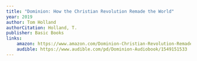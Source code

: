 ```yaml
---
title: "Dominion: How the Christian Revolution Remade the World"
year: 2019
author: Tom Holland
authorCitation: Holland, T.
publisher: Basic Books
links:
    amazon: https://www.amazon.com/Dominion-Christian-Revolution-Remade-World/dp/0465093507
    audible: https://www.audible.com/pd/Dominion-Audiobook/1549151533
---
```

